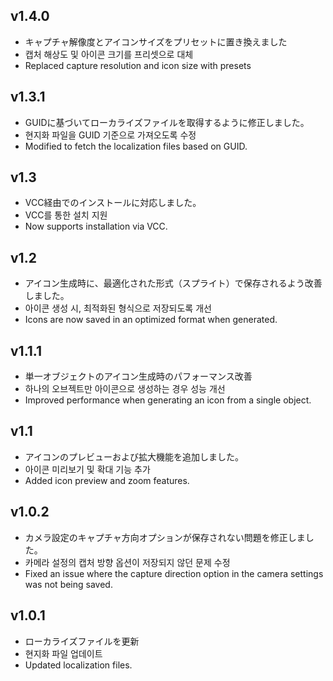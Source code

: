 ﻿## v1.4.0
- キャプチャ解像度とアイコンサイズをプリセットに置き換えました
- 캡처 해상도 및 아이콘 크기를 프리셋으로 대체
- Replaced capture resolution and icon size with presets

## v1.3.1
- GUIDに基づいてローカライズファイルを取得するように修正しました。
- 현지화 파일을 GUID 기준으로 가져오도록 수정
- Modified to fetch the localization files based on GUID.

## v1.3
- VCC経由でのインストールに対応しました。
- VCC를 통한 설치 지원
- Now supports installation via VCC.

## v1.2
- アイコン生成時に、最適化された形式（スプライト）で保存されるよう改善しました。
- 아이콘 생성 시, 최적화된 형식으로 저장되도록 개선
- Icons are now saved in an optimized format when generated.

## v1.1.1
- 単一オブジェクトのアイコン生成時のパフォーマンス改善
- 하나의 오브젝트만 아이콘으로 생성하는 경우 성능 개선
- Improved performance when generating an icon from a single object.

## v1.1
- アイコンのプレビューおよび拡大機能を追加しました。
- 아이콘 미리보기 및 확대 기능 추가
- Added icon preview and zoom features.

## v1.0.2
- カメラ設定のキャプチャ方向オプションが保存されない問題を修正しました。
- 카메라 설정의 캡처 방향 옵션이 저장되지 않던 문제 수정
- Fixed an issue where the capture direction option in the camera settings was not being saved.

## v1.0.1
- ローカライズファイルを更新
- 현지화 파일 업데이트
- Updated localization files.
